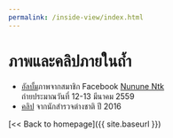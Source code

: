 ```yaml
---
permalink: /inside-view/index.html
---
```


# ภาพและคลิปภายในถ้ำ

- [อัลบั้ม](https://www.facebook.com/media/set/?set=a.10214783429332994&type=3)ภาพจากสมาชิก Facebook [Nunune Ntk](https://www.facebook.com/nununntk/)  
  ถ่ายประมาณวันที่ 12-13 มีนาคม 2559
- [คลิป](https://www.youtube.com/watch?&v=hKN9YHTTCCQ) จากนักสำรวจต่างชาติ ปี 2016

[<< Back to homepage]({{ site.baseurl }})
